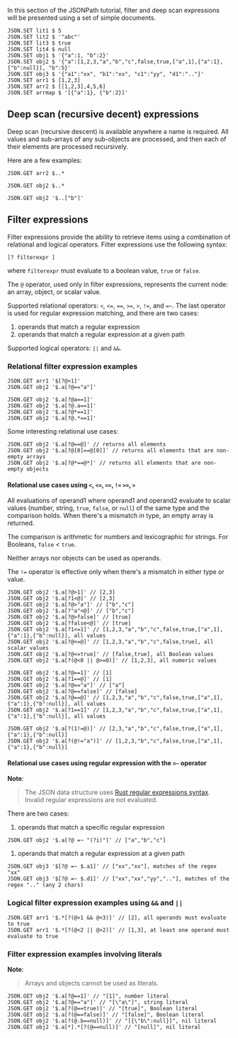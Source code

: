 In this section of the JSONPath tutorial, filter and deep scan expressions will be presented using a set of simple documents.

```redis:[run_confirmation=true] Load documents
JSON.SET lit1 $ 5
JSON.SET lit2 $ '"abc"'
JSON.SET lit3 $ true
JSON.SET lit4 $ null
JSON.SET obj1 $ '{"a":1, "b":2}'
JSON.SET obj2 $ '{"a":[1,2,3,"a","b","c",false,true,["a",1],{"a":1},{"b":null}], "b":5}'
JSON.SET obj3 $ '{"a1":"xx", "b1":"xx", "c1":"yy", "d1":".."}'
JSON.SET arr1 $ [1,2,3]
JSON.SET arr2 $ [[1,2,3],4,5,6]
JSON.SET arrmap $ '[{"a":1}, {"b":2}]'
```

## Deep scan (recursive decent) expressions

Deep scan (recursive descent) is available anywhere a name is required.
All values and sub-arrays of any sub-objects are processed, and then each of their elements are processed recursively.

Here are a few examples:

```redis Deep scan of a nested array document
JSON.GET arr2 $..*
```

```redis Deep scan of a nested object document
JSON.GET obj2 $..*
```

```redis Deep scan of an object's sub-element b
JSON.GET obj2 '$..["b"]'
```

## Filter expressions

Filter expressions provide the ability to retrieve items using a combination of relational and logical operators.
Filter expressions use the following syntax:

`[? filterexpr ]`

where `filterexpr` must evaluate to a boolean value, `true` or `false`.

The `@` operator, used only in filter expressions, represents the current node: an array, object, or scalar value.

Supported relational operators: `<`, `<=`, `==`, `>=`, `>`, `!=`, and `=~`. The last operator is used for regular expression matching, and there are two cases:

1. operands that match a regular expression
1. operands that match a regular expression at a given path

Supported logical operators: `||` and `&&`.

### Relational filter expression examples

```redis Simple relational filter expressions
JSON.GET arr1 '$[?@>1]'
JSON.GET obj2 '$.a[?@=="a"]'
```

```redis More filter expressions (identical results)
JSON.GET obj2 '$.a[?@a==1]'
JSON.GET obj2 '$.a[?@.a==1]'
JSON.GET obj2 '$.a[?@*==1]'
JSON.GET obj2 '$.a[?@.*==1]'
```

Some interesting relational use cases:

```redis Interesting filter expressions
JSON.GET obj2 '$.a[?@==@]' // returns all elements
JSON.GET obj2 '$.a[?@[0]==@[0]]' // returns all elements that are non-empty arrays
JSON.GET obj2 '$.a[?@*==@*]' // returns all elements that are non-empty objects
```

#### Relational use cases using `<`, `<=`, `==`, `!=` `>=`, `>`

All evaluations of operand1 where operand1 and operand2 evaluate to scalar values (number, string, `true`, `false`, or `null`) of the same type and the comparison holds. When there's a mismatch in type, an empty array is returned.

The comparison is arithmetic for numbers and lexicographic for strings. For Booleans, `false` < `true`.

Neither arrays nor objects can be used as operands.

The `!=` operator is effective only when there's a mismatch in either type or value.

```redis Relational filter expressions using <, <=, >=, and >
JSON.GET obj2 '$.a[?@>1]' // [2,3]
JSON.GET obj2 '$.a[?1<@]' // [2,3]
JSON.GET obj2 '$.a[?@>"a"]' // ["b","c"]
JSON.GET obj2 '$.a[?"a"<@]' // ["b","c"]
JSON.GET obj2 '$.a[?@>false]' // [true]
JSON.GET obj2 '$.a[?false<@]' // [true]
JSON.GET obj2 '$.a[?1<=1]' // [1,2,3,"a","b","c",false,true,["a",1],{"a":1},{"b":null}], all values
JSON.GET obj2 '$.a[?@<=@]' // [1,2,3,"a","b","c",false,true], all scalar values
JSON.GET obj2 '$.a[?@<=true]' // [false,true], all Boolean values
JSON.GET obj2 '$.a[?(@<0 || @>=0)]' // [1,2,3], all numeric values
```

```redis Relational filter expressions using ==
JSON.GET obj2 '$.a[?@==1]' // [1]
JSON.GET obj2 '$.a[?1==@]' // [1]
JSON.GET obj2 '$.a[?@=="a"]' // ["a"]
JSON.GET obj2 '$.a[?@==false]' // [false]
JSON.GET obj2 '$.a[?@==@]' // [1,2,3,"a","b","c",false,true,["a",1],{"a":1},{"b":null}], all values
JSON.GET obj2 '$.a[?1==1]' // [1,2,3,"a","b","c",false,true,["a",1],{"a":1},{"b":null}], all values
```

```redis Relational filter expressions using !=
JSON.GET obj2 '$.a[?(1!=@)]' // [2,3,"a","b","c",false,true,["a",1],{"a":1},{"b":null}]
JSON.GET obj2 '$.a[?(@!="a")]' // [1,2,3,"b","c",false,true,["a",1],{"a":1},{"b":null}]
```

#### Relational use cases using regular expression with the `=~` operator

**Note**:
> The JSON data structure uses [Rust regular expressions syntax](https://docs.rs/regex/latest/regex/#syntax). Invalid regular expressions are not evaluated.

There are two cases:

1. operands that match a specific regular expression

```redis Regex expressions using direct match
JSON.GET obj2 '$.a[?@ =~ "(?i)"]' // ["a","b","c"]
```

1. operands that match a regular expression at a given path

```redis Regex expressions using match at a specific path
JSON.GET obj3 '$[?@ =~ $.a1]' // ["xx","xx"], matches of the regex "xx"
JSON.GET obj3 '$[?@ =~ $.d1]' // ["xx","xx","yy",".."], matches of the regex ".." (any 2 chars)
```

### Logical filter expression examples using `&&` and `||`

```redis Logical filter expression examples
JSON.GET arr1 '$.*[?(@>1 && @<3)]' // [2], all operands must evaluate to true
JSON.GET arr1 '$.*[?(@<2 || @>2)]' // [1,3], at least one operand must evaluate to true
```

### Filter expression examples involving literals

**Note**:
> Arrays and objects cannot be used as literals.

```redis Filter expression examples involving literals
JSON.GET obj2 '$.a[?@==1]' // "[1]", number literal
JSON.GET obj2 '$.a[?@=="a"]' // "[\"a\"]", string literal
JSON.GET obj2 '$.a[?(@==true)]' // "[true]", Boolean literal
JSON.GET obj2 '$.a[?(@==false)]' // "[false]", Boolean literal
JSON.GET obj2 '$.a[?(@.b==null)]' // "[{\"b\":null}]", nil literal
JSON.GET obj2 '$.a[*].*[?(@==null)]' // "[null]", nil literal
```
